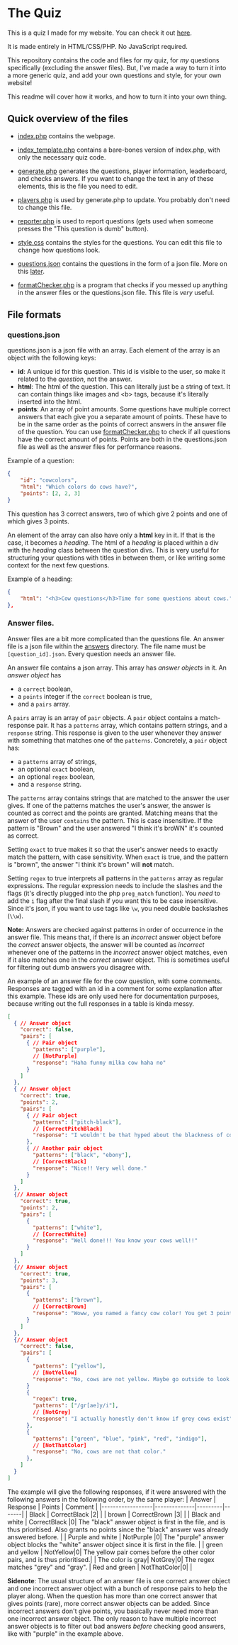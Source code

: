 # The Quiz

This is a quiz I made for my website. You can check it out [here](https://jochemleijenhorst.com/quiz).

It is made entirely in HTML/CSS/PHP. No JavaScript required.

This repository contains the code and files for *my* quiz, for *my* questions specifically (excluding the answer files). But, I've made a way to turn it into a more generic quiz, and add your own questions and style, for your own website!

This readme will cover how it works, and how to turn it into your own thing.

## Quick overview of the files
- [index.php](index.php) contains the webpage.
- [index_template.php](index_template.php) contains a bare-bones version of index.php, with only the necessary quiz code.
- [generate.php](generate.php) generates the questions, player information, leaderboard, and checks answers. If you want to change the text in any of these elements, this is the file you need to edit.
- [players.php](players.php) is used by generate.php to update. You probably don't need to change this file.
- [reporter.php](reporter.php) is used to report questions (gets used when someone presses the "This question is dumb" button).

- [style.css](style.css) contains the styles for the questions. You can edit this file to change how questions look.
- [questions.json](questions.json) contains the questions in the form of a json file. More on this [later](#questionsjson).
- [formatChecker.php](formatChecker.php) is a program that checks if you messed up anything in the answer files or the questions.json file. This file is *very* useful.



## File formats

### questions.json
questions.json is a json file with an array. Each element of the array is an object with the following keys:
- **id**: A unique id for this question. This id is visible to the user, so make it related to the *question*, not the answer.
- **html**: The html of the question. This can literally just be a string of text. It can contain things like images and &lt;b&gt; tags, because it's literally inserted into the html.
- **points**: An array of point amounts. Some questions have multiple correct answers that each give you a separate amount of points. These have to be in the same order as the points of correct answers in the answer file of the question. You can use [formatChecker.php](formatChecker.php) to check if all questions have the correct amount of points. Points are both in the questions.json file as well as the answer files for performance reasons.

Example of a question:
```json
{
    "id": "cowcolors",
    "html": "Which colors do cows have?",
    "points": [2, 2, 3]
}
```
This question has 3 correct answers, two of which give 2 points and one of which gives 3 points.

An element of the array can also have only a **html** key in it. If that is the case, it becomes a *heading*. The html of a *heading* is placed within a div with the *heading* class between the question divs. This is very useful for structuring your questions with titles in between them, or like writing some context for the next few questions.

Example of a heading:
```json
{
    "html": "<h3>Cow questions</h3>Time for some questions about cows."
},
```

### Answer files.
Answer files are a bit more complicated than the questions file. An answer file is a json file within the [answers](answers/) directory. The file name must be `[question_id].json`. Every question needs an answer file.

An answer file contains a json array. This array has *answer objects* in it. An *answer object* has
- a `correct` boolean,
- a `points` integer if the `correct` boolean is true,
- and a `pairs` array.

A `pairs` array is an array of `pair` objects. A `pair` object contains a match-response pair. It has a `patterns` array, which contains pattern strings, and a `response` string. This response is given to the user whenever they answer with something that matches one of the `patterns`. Concretely, a `pair` object has: 
- a `patterns` array of strings,
- an optional `exact` boolean,
- an optional `regex` boolean,
- and a `response` string.

The `patterns` array contains strings that are matched to the answer the user gives. If one of the patterns matches the user's answer, the answer is counted as correct and the points are granted. Matching means that the answer of the user `contains` the pattern. This is case insensitive. If the pattern is "Brown" and the user answered "I think it's broWN" it's counted as correct.

Setting `exact` to true makes it so that the user's answer needs to exactly match the pattern, with case sensitivity. When `exact` is true, and the pattern is "brown", the answer "I think it's brown" will **not** match.

Setting `regex` to true interprets all patterns in the `patterns` array as regular expressions. The regular expression needs to include the slashes and the flags (it's directly plugged into the php `preg_match` function). You *need* to add the `i` flag after the final slash if you want this to be case insensitive. Since it's json, if you want to use tags like `\w`, you need double backslashes (`\\w`).

**Note:**
Answers are checked against patterns in order of occurrence in the answer file. This means that, if there is an *incorrect* answer object before the *correct* answer objects, the answer will be counted as *incorrect* whenever one of the patterns in the *incorrect* answer object matches, even if it also matches one in the *correct* answer object. This is sometimes useful for filtering out dumb answers you disagree with.

An example of an answer file for the cow question, with some comments. Responses are tagged with an id in a comment for some explanation after this example. These ids are only used here for documentation purposes, because writing out the full responses in a table is kinda messy.
```json
[
  { // Answer object
    "correct": false,
    "pairs": [
      { // Pair object
        "patterns": ["purple"],
        // [NotPurple]
        "response": "Haha funny milka cow haha no"
      }
    ]
  },
  { // Answer object
    "correct": true,
    "points": 2,
    "pairs": [
      { // Pair object
        "patterns": ["pitch-black"],
        // [CorrectPitchBlack]
        "response": "I wouldn't be that hyped about the blackness of cows honestly, they're black in a normal way, not pitch black, but I'll give you the point."
      },
      { // Another pair object
        "patterns": ["black", "ebony"],
        // [CorrectBlack]
        "response": "Nice!! Very well done."
      }
    ]
  },
  {// Answer object
    "correct": true,
    "points": 2,
    "pairs": [
      {
        "patterns": ["white"],
        // [CorrectWhite]
        "response": "Well done!!! You know your cows well!!"
      }
    ]
  },
  {// Answer object
    "correct": true,
    "points": 3,
    "pairs": [
      {
        "patterns": ["brown"],
        // [CorrectBrown]
        "response": "Woww, you named a fancy cow color! You get 3 points for that!"
      }
    ]
  },
  {// Answer object
    "correct": false,
    "pairs": [
      {
        "patterns": ["yellow"],
        // [NotYellow]
        "response": "No, cows are not yellow. Maybe go outside to look at some cows for once"
      }
      {
        "regex": true,
        "patterns": ["/gr[ae]y/i"],
        // [NotGrey]
        "response": "I actually honestly don't know if grey cows exist"
      },
      {
        "patterns": ["green", "blue", "pink", "red", "indigo"],
        // [NotThatColor]
        "response": "No, cows are not that color."
      },
    ]
  }
]
```

The example will give the following responses, if it were answered with the following answers in the following order, by the same player:
| Answer           | Response     | Points | Comment |
|------------------|--------------|---------|-------|
| Black            | CorrectBlack |2| |
| brown            | CorrectBrown |3| |
| Black and white  | CorrectBlack |0| The "black" answer object is first in the file, and is thus prioritised. Also grants no points since the "black" answer was already answered before. |
| Purple and white | NotPurple |0| The "purple" answer object blocks the "white" answer object since it is first in the file. |
| green and yellow | NotYellow|0| The yellow pair comes before the other color pairs, and is thus prioritised.|
| The color is gray| NotGrey|0| The regex matches "grey" and "gray".
| Red and green    | NotThatColor|0|         | 

**Sidenote**: The usual structure of an answer file is one correct answer object and one incorrect answer object with a bunch of response pairs to help the player along. When the question has more than one correct answer that gives points (rare), more correct answer objects can be added. Since incorrect answers don't give points, you basically never need more than one incorrect answer object. The only reason to have multiple incorrect answer objects is to filter out bad answers *before* checking good answers, like with "purple" in the example above.

<!-- TODO: Write about the [PERSONAL] and [STYLE] things. -->
<!-- TODO: Change main.css to be more generic. -->